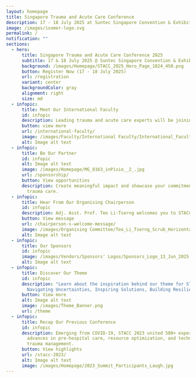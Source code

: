 ```yaml
---
layout: homepage
title: Singapore Trauma and Acute Care Conference
description: 17 - 18 July 2025 at Suntec Singapore Convention & Exhibition Centre
image: /images/isomer-logo.svg
permalink: /
notification: ""
sections:
  - hero:
      title: Singapore Trauma and Acute Care Conference 2025
      subtitle: 17 & 18 July 2025 @ Suntec Singapore Convention & Exhibition Centre
      background: /images/Homepage/STACC_2025_Hero_Page_1024_450.png
      button: Register Now (17 - 18 July 2025)
      url: /registration
      variant: center
      backgroundColor: gray
      alignment: right
      size: md
  - infopic:
      title: Meet Our International Faculty
      id: infopic
      description: Leading trauma and acute care experts will be joining us at STACC 2025.
      button: view more
      url: /international-faculty/
      image: /images/Faculty/International Faculty/International_Faculty.png
      alt: Image alt text
  - infopic:
      title: Be Our Partner
      id: infopic
      alt: Image alt text
      image: /images/Homepage/MG_8163_inPixio__2_.jpg
      url: /sponsorship/
      button: View opportunities
      description: Create meaningful impact and showcase your commitment to advancing
        trauma care.
  - infopic:
      title: Hear From Our Organising Chairperson
      id: infopic
      description: Adj. Asst. Prof. Teo Li-Tserng welcomes you to STACC and Singapore!
      button: View message
      url: /chairperson-s-welcome-message/
      image: /images/Organising Committee/Teo_Li_Tserng_Scrub_Horizontal.jpg
      alt: Image alt text
  - infopic:
      title: Our Sponsors
      id: infopic
      image: /images/Vendors/Sponsors' Logos/Sponsors_Logo_13_Jun_2025.png
      alt: Image alt text
  - infopic:
      title: Discover Our Theme
      id: infopic
      description: "Learn about the inspiration behind our theme for STACC 2025:
        Navigating Uncertainties, Inspiring Solutions, Building Resilience"
      button: View more
      alt: Image alt text
      image: /images/Theme_Banner.png
      url: /theme
  - infopic:
      title: Recap Our Previous Conference
      id: infopic
      description: Emerging from COVID-19, STACC 2023 united 500+ experts to share
        advances in pre-hospital care, resource optimization, and technology in
        trauma management.
      button: View highlights
      url: /stacc-2023/
      alt: Image alt text
      image: /images/Homepage/2023_Summit_Participants_Laugh.jpg
---
```

